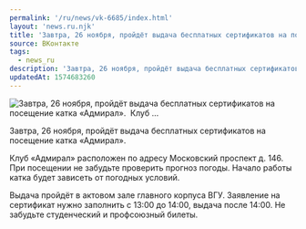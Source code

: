 ```yaml
---
permalink: '/ru/news/vk-6685/index.html'
layout: 'news.ru.njk'
title: 'Завтра, 26 ноября, пройдёт выдача бесплатных сертификатов на посещение катка «Адмирал».   Клуб …'
source: ВКонтакте
tags:
  - news_ru
description: 'Завтра, 26 ноября, пройдёт выдача бесплатных сертификатов на посещение катка «Адмирал».   Клуб …'
updatedAt: 1574683260
---
```

![Завтра, 26 ноября, пройдёт выдача бесплатных сертификатов на посещение катка «Адмирал».   Клуб …](https://sun9-10.userapi.com/impg/c855236/v855236164/182b80/6oUC4xvaKHY.jpg?size=1280x720&quality=96&sign=7b5987a2ca9f754f255027427df15c98&c_uniq_tag=skMLi_ajOU_JXz-9MzB_i3mSXjFeteIVuwI85mGSKvA&type=album)

Завтра, 26 ноября, пройдёт выдача бесплатных сертификатов на посещение катка «Адмирал».

Клуб «Адмирал» расположен по адресу Московский проспект д. 146. При посещении не забудьте проверить прогноз погоды. Начало работы катка будет зависеть от погодных условий.

Выдача пройдёт в актовом зале главного корпуса ВГУ. Заявление на сертификат нужно заполнить с 13:00 до 14:00, выдача после 14:00. Не забудьте студенческий и профсоюзный билеты.
